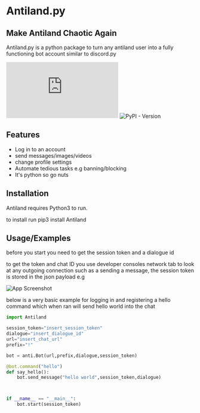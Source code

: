 # Antiland.py
## Make Antiland Chaotic Again


Antiland.py is a python package to turn any antiland user into a fully functioning
bot account similar to discord.py

![GitHub](https://img.shields.io/github/license/TheUnsocialEngineer/Anti.py) 
![PyPI - Version](https://img.shields.io/pypi/v/Antiland?labelColor=black&color=blue&link=https%3A%2F%2Fpypi.org%2Fproject%2FAntiland.py%2F)






## Features

- Log in to an account
- send messages/images/videos 
- change profile settings
- Automate tedious tasks e.g banning/blocking
- It's python so go nuts



## Installation

Antiland requires Python3 to run.

to install run pip3 install Antiland

## Usage/Examples

before you start you need to get the session token and a dialogue id

to get the token and chat ID you use developer consoles network tab to look at any outgoing connection such as a sending a message, the session token is stored in the json payload e.g 

![App Screenshot](https://i.imgur.com/ZkVi80e.png)


below is a very basic example for logging in and registering a hello command
which when ran will send hello world into the chat

```python
import Antiland

session_token="insert_session_token"
dialogue="insert_dialogue_id"
url="insert_chat_url"
prefix="!"

bot = anti.Bot(url,prefix,dialogue,session_token)

@bot.command("hello")
def say_hello():
    bot.send_message("hello world",session_token,dialogue)



if __name__ == "__main__":
    bot.start(session_token)
    
```

